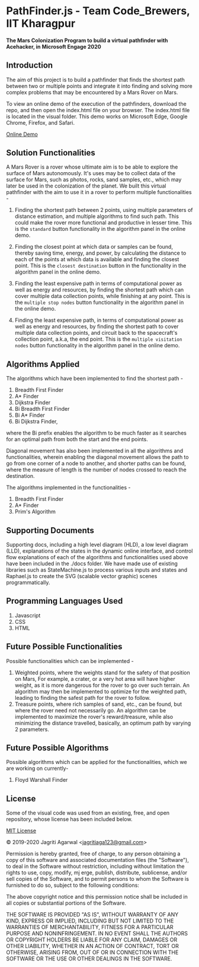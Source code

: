 PathFinder.js - Team Code_Brewers, IIT Kharagpur
==============
#### The Mars Colonization Program to build a virtual pathfinder with Acehacker, in Microsoft Engage  2020 ####

Introduction
------------

The aim of this project is to build a pathfinder that finds the shortest path between two or multiple points and integrate it into finding and solving more complex problems that may be encountered by a Mars Rover on Mars.

To view an online demo of the execution of the pathfinders, download the repo, and then open the index.html file on your browser. The index.html file is located in the visual folder. This demo works on Microsoft Edge, Google Chrome, Firefox, and Safari.

[Online Demo](https://jagritiagarwal.github.io/mars_colonisation/visual)

Solution Functionalities
------------------------
A Mars Rover is a rover whose ultimate aim is to be able to explore the surface of Mars autonomously. It's uses may be to collect data of the surface for Mars, such as photos, rocks, sand samples, etc., which may later be used in the colonization of the planet. We built this virtual pathfinder with the aim to use it in a rover to perform multiple functionalities -

1. Finding the shortest path between 2 points, using multiple parameters of distance estimation, and multiple algorithms to find such path. This could make the rover more functional and productive in lesser time. This is the ````standard```` button functionality in the algorithm panel in the online demo.

2. Finding the closest point at which data or samples can be found, thereby saving time, energy, and power, by calculating the distance to each of the points at which data is available and finding the closest point. This is the ````closest destination```` button in the functionality in the algorithm panel in the online demo.

3. Finding the least expensive path in terms of computational power as well as energy and resources, by finding the shortest path which can cover multiple data collection points, while finishing at any point. This is the ````multiple stop nodes```` button functionality in the algorithm panel in the online demo.

4. Finding the least expensive path, in terms of computational power as well as energy and resources, by finding the shortest path to cover multiple data collection points, and circuit back to the spacecraft's collection point, a.k.a, the end point. This is the ````multiple visitation nodes```` button functionality in the algorithm panel in the online demo.

Algorithms Applied
------------------
The algorithms which have been implemented to find the shortest path -
1. Breadth First Finder
2. A* Finder
3. Dijkstra Finder
4. Bi Breadth First Finder
5. Bi A* Finder
6. Bi Dijkstra Finder,

where the Bi prefix enables the algorithm to be much faster as it searches for an optimal path from both the start and the end points.

Diagonal movement has also been implemented in all the algorithms and functionalities, wherein enabling the diagonal movement allows the path to go from one corner of a node to another, and shorter paths can be found, where the measure of length is the number of nodes crossed to reach the destination.

The algorithms implemented in the functionalities -
1. Breadth First Finder
2. A* Finder
3. Prim's Algorithm

Supporting Documents
--------------------
Supporting docs, including a high level diagram (HLD), a low level diagram (LLD), explanations of the states in the dynamic online interface, and control flow explanations of each of the algorithms and functionalities used above have been included in the ./docs folder. We have made use of existing libraries such as StateMachine.js to process various inputs and states and Raphael.js to create the SVG (scalable vector graphic) scenes programmatically.

Programming Languages Used  
--------------
1. Javascript
2. CSS
3. HTML

Future Possible Functionalities
-------------------------------
Possible functionalities which can be implemented -
1. Weighted points, where the weights stand for the safety of that position on Mars, For example, a crater, or a very hot area will have higher weight, as it is more dangerous for the rover to go over such terrain. An algorithm may then be implemented to optimize for the weighted path, leading to finding the safest path for the rover to follow.
2. Treasure points, where rich samples of sand, etc., can be found, but where the rover need not necessarily go. An algorithm can be implemented to maximize the rover's reward/treasure, while also minimizing the distance travelled, basically, an optimum path by varying 2 parameters.

Future Possible Algorithms
--------------------------
Possible algorithms which can be applied for the functionalities, which we are working on currently-
1. Floyd Warshall Finder

License
-------
Some of the visual code was used from an existing, free, and open repository, whose license has been included below.

[MIT License](http://www.opensource.org/licenses/mit-license.php)

&copy; 2019-2020 Jagriti Agarwal &lt;jagritiaga123@gmail.com&gt;

Permission is hereby granted, free of charge, to any person obtaining a copy of this software and associated documentation files (the "Software"), to deal in the Software without restriction, including without limitation the rights to use, copy, modify, mj  erge, publish, distribute, sublicense, and/or sell copies of the Software, and to permit persons to whom the Software is furnished to do so, subject to the following conditions:

The above copyright notice and this permission notice shall be included in all copies or substantial portions of the Software.

THE SOFTWARE IS PROVIDED "AS IS", WITHOUT WARRANTY OF ANY KIND, EXPRESS OR IMPLIED, INCLUDING BUT NOT LIMITED TO THE WARRANTIES OF MERCHANTABILITY, FITNESS FOR A PARTICULAR PURPOSE AND NONINFRINGEMENT. IN NO EVENT SHALL THE AUTHORS OR COPYRIGHT HOLDERS BE LIABLE FOR ANY CLAIM, DAMAGES OR OTHER LIABILITY, WHETHER IN AN ACTION OF CONTRACT, TORT OR OTHERWISE, ARISING FROM, OUT OF OR IN CONNECTION WITH THE SOFTWARE OR THE USE OR OTHER DEALINGS IN THE SOFTWARE.
